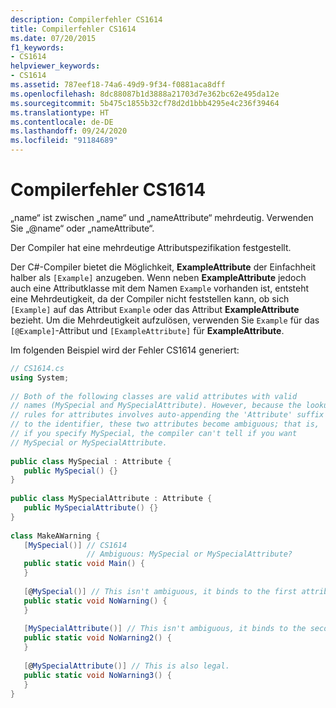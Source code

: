 ```yaml
---
description: Compilerfehler CS1614
title: Compilerfehler CS1614
ms.date: 07/20/2015
f1_keywords:
- CS1614
helpviewer_keywords:
- CS1614
ms.assetid: 787eef18-74a6-49d9-9f34-f0881aca8dff
ms.openlocfilehash: 8dc88087b1d3888a21703d7e362bc62e495da12e
ms.sourcegitcommit: 5b475c1855b32cf78d2d1bbb4295e4c236f39464
ms.translationtype: HT
ms.contentlocale: de-DE
ms.lasthandoff: 09/24/2020
ms.locfileid: "91184689"
---
```

# <a name="compiler-error-cs1614"></a>Compilerfehler CS1614

„name“ ist zwischen „name“ und „nameAttribute“ mehrdeutig. Verwenden Sie „@name“ oder „nameAttribute“.
  
 Der Compiler hat eine mehrdeutige Attributspezifikation festgestellt.  
  
 Der C#-Compiler bietet die Möglichkeit, **ExampleAttribute** der Einfachheit halber als `[Example]` anzugeben. Wenn neben **ExampleAttribute** jedoch auch eine Attributklasse mit dem Namen `Example` vorhanden ist, entsteht eine Mehrdeutigkeit, da der Compiler nicht feststellen kann, ob sich `[Example]` auf das Attribut `Example` oder das Attribut **ExampleAttribute** bezieht. Um die Mehrdeutigkeit aufzulösen, verwenden Sie `Example` für das `[@Example]`-Attribut und `[ExampleAttribute]` für **ExampleAttribute**.  
  
 Im folgenden Beispiel wird der Fehler CS1614 generiert:  
  
```csharp  
// CS1614.cs  
using System;  
  
// Both of the following classes are valid attributes with valid  
// names (MySpecial and MySpecialAttribute). However, because the lookup  
// rules for attributes involves auto-appending the 'Attribute' suffix  
// to the identifier, these two attributes become ambiguous; that is,  
// if you specify MySpecial, the compiler can't tell if you want  
// MySpecial or MySpecialAttribute.  
  
public class MySpecial : Attribute {  
   public MySpecial() {}  
}  
  
public class MySpecialAttribute : Attribute {  
   public MySpecialAttribute() {}  
}  
  
class MakeAWarning {  
   [MySpecial()] // CS1614  
                 // Ambiguous: MySpecial or MySpecialAttribute?  
   public static void Main() {  
   }  
  
   [@MySpecial()] // This isn't ambiguous, it binds to the first attribute above.  
   public static void NoWarning() {  
   }  
  
   [MySpecialAttribute()] // This isn't ambiguous, it binds to the second attribute above.  
   public static void NoWarning2() {  
   }  
  
   [@MySpecialAttribute()] // This is also legal.  
   public static void NoWarning3() {  
   }  
}  
```
